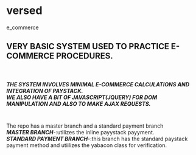 # versed
e_commerce
<h2>VERY BASIC SYSTEM USED TO PRACTICE E-COMMERCE PROCEDURES.</h2>
<br>
<h5>
THE SYSTEM INVOLVES MINIMAL E-COMMERCE CALCULATIONS AND INTEGRATION OF PAYSTACK.<BR>
WE ALSO HAVE A BIT OF JAVASCRIPT(JQUERY) FOR DOM MANIPULATION AND ALSO TO MAKE AJAX REQUESTS.
</h5>
  
  <BR>
  The repo has a master branch and a standard payment branch
  <BR>
  <strong><i>MASTER BRANCH</i></strong>-:utilizes the inline payystack payyment.
  <br>
  <strong><i>STANDARD PAYMENT BRANCH</i></strong>-:this branch has the standard paystack payment method and utiilizes the yabacon class for verification.
